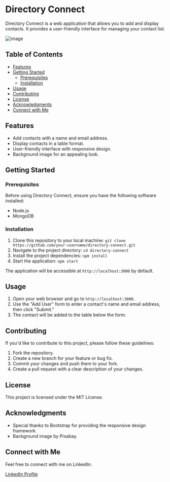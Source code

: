 # Directory Connect

Directory Connect is a web application that allows you to add and display contacts. It provides a user-friendly interface for managing your contact list.

![image](https://github.com/itisdanish/Directory-Connect-NodeJs-MongoDB/assets/65316644/cde05e05-50fe-44a6-b549-60c9127ee826)


## Table of Contents

- [Features](#features)
- [Getting Started](#getting-started)
  - [Prerequisites](#prerequisites)
  - [Installation](#installation)
- [Usage](#usage)
- [Contributing](#contributing)
- [License](#license)
- [Acknowledgments](#acknowledgments)
- [Connect with Me](#connect-with-me)

## Features

- Add contacts with a name and email address.
- Display contacts in a table format.
- User-friendly interface with responsive design.
- Background image for an appealing look.

## Getting Started

### Prerequisites

Before using Directory Connect, ensure you have the following software installed:

- Node.js
- MongoDB

### Installation

1. Clone this repository to your local machine:
   `git clone https://github.com/your-username/directory-connect.git`
2. Navigate to the project directory: `cd directory-connect`
3. Install the project dependencies: `npm install`
4. Start the application: `npm start`

The application will be accessible at `http://localhost:3000` by default.

## Usage

1. Open your web browser and go to `http://localhost:3000`.
2. Use the "Add User" form to enter a contact's name and email address, then click "Submit."
3. The contact will be added to the table below the form.

## Contributing

If you'd like to contribute to this project, please follow these guidelines:

1. Fork the repository.
2. Create a new branch for your feature or bug fix.
3. Commit your changes and push them to your fork.
4. Create a pull request with a clear description of your changes.

## License

This project is licensed under the MIT License.

## Acknowledgments

- Special thanks to Bootstrap for providing the responsive design framework.
- Background image by Pixabay.

## Connect with Me

Feel free to connect with me on LinkedIn:

[LinkedIn Profile](https://www.linkedin.com/in/itisdanish/)
